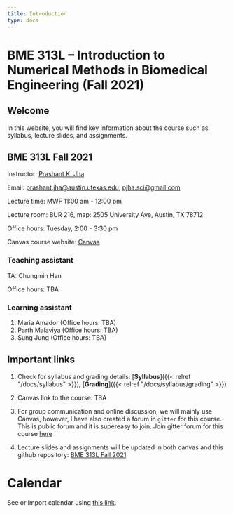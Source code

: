 ```yaml
---
title: Introduction
type: docs
---
```


# BME 313L – Introduction to Numerical Methods in Biomedical Engineering (Fall 2021)

## Welcome

In this website, you will find key information about the course such as syllabus, lecture slides, and assignments. 

## BME 313L Fall 2021

Instructor: [Prashant K. Jha](https://prashjha.github.io/)

Email: prashant.jha@austin.utexas.edu, pjha.sci@gmail.com

Lecture time: MWF 11:00 am - 12:00 pm

Lecture room: BUR 216, map: 2505 University Ave, Austin, TX 78712

Office hours: Tuesday, 2:00 - 3:30 pm

Canvas course website: [Canvas](https://utexas.instructure.com/courses/1320074)

### Teaching assistant 

TA: Chungmin Han

Office hours: TBA

### Learning assistant

1. Maria Amador (Office hours: TBA)
2. Parth Malaviya (Office hours: TBA)
3. Sung Jung (Office hours: TBA)


## Important links
1. Check for syllabus and grading details: [**Syllabus**]({{< relref "/docs/syllabus" >}}), [**Grading**]({{< relref "/docs/syllabus/grading" >}})

2. Canvas link to the course: TBA

3. For group communication and online discussion, we will mainly use Canvas, however, I have also created a forum in `gitter` for this course. This is public forum and it is supereasy to join. Join gitter forum for this course [here](https://gitter.im/UTA-Fall2021-BME-313L/community)

4. Lecture slides and assignments will be updated in both canvas and this github repository: [BME 313L Fall 2021](https://github.com/prashjha/BME-313L-Fall2021)

# Calendar

See or import calendar using [this link](https://calendar.google.com/calendar/embed?src=png2ee3ike7v82kn9cl08ef2dg%40group.calendar.google.com&ctz=America%2FChicago).

